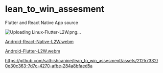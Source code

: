 # lean_to_win_assesment
Flutter and React Native App source 

![Uploading Linux-Flutter-L2W.png…]()

[Android-React-Native-L2W.webm](https://github.com/sathishcanine/lean_to_win_assesment/assets/21257332/1d3d813c-3a2a-4a3d-a5bf-2e017950818b)

[Android-Flutter-L2W.webm](https://github.com/sathishcanine/lean_to_win_assesment/assets/21257332/a60a09fa-26a1-41cf-9398-12ffe4f608cb)

https://github.com/sathishcanine/lean_to_win_assesment/assets/21257332/0e30c363-7d7c-4270-afbe-284a8bfaed5a

